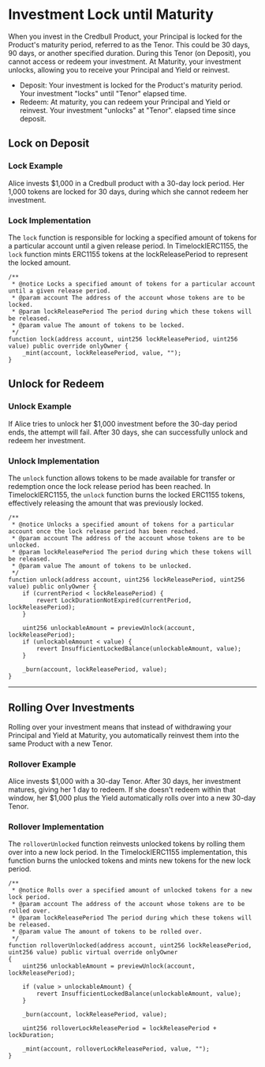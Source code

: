 # Investment Lock until Maturity

When you invest in the Credbull Product, your Principal is locked for the Product's maturity period, referred to as the Tenor. 
This could be 30 days, 90 days, or another specified duration. During this Tenor (on Deposit), you cannot access or redeem 
your investment. At Maturity, your investment unlocks, allowing you to receive your Principal and Yield or reinvest.

- Deposit: Your investment is locked for the Product's maturity period.  Your investment "locks" until "Tenor" elapsed time.
- Redeem: At maturity, you can redeem your Principal and Yield or reinvest.  Your investment "unlocks" at "Tenor". elapsed time since deposit.

## Lock on Deposit

### Lock Example 
Alice invests $1,000 in a Credbull product with a 30-day lock period. Her 1,000 tokens are locked for 30 days, during which she cannot 
redeem her investment.

### Lock Implementation
The `lock` function is responsible for locking a specified amount of tokens for a particular account until a given release period. 
In TimelockIERC1155, the `lock` function mints ERC1155 tokens at the lockReleasePeriod to represent the locked amount.
```Solidity
/**
 * @notice Locks a specified amount of tokens for a particular account until a given release period.
 * @param account The address of the account whose tokens are to be locked.
 * @param lockReleasePeriod The period during which these tokens will be released.
 * @param value The amount of tokens to be locked.
 */
function lock(address account, uint256 lockReleasePeriod, uint256 value) public override onlyOwner {
    _mint(account, lockReleasePeriod, value, "");
}
```

## Unlock for Redeem

### Unlock Example
If Alice tries to unlock her $1,000 investment before the 30-day period ends, the attempt will fail. After 30 days, she can successfully 
unlock and redeem her investment.

### Unlock Implementation
The `unlock` function allows tokens to be made available for transfer or redemption once the lock release period has been reached.
In TimelockIERC1155, the `unlock` function burns the locked ERC1155 tokens, effectively releasing the amount that was previously locked.
```Solidity
/**
 * @notice Unlocks a specified amount of tokens for a particular account once the lock release period has been reached.
 * @param account The address of the account whose tokens are to be unlocked.
 * @param lockReleasePeriod The period during which these tokens will be released.
 * @param value The amount of tokens to be unlocked.
 */
function unlock(address account, uint256 lockReleasePeriod, uint256 value) public onlyOwner {
    if (currentPeriod < lockReleasePeriod) {
        revert LockDurationNotExpired(currentPeriod, lockReleasePeriod);
    }

    uint256 unlockableAmount = previewUnlock(account, lockReleasePeriod);
    if (unlockableAmount < value) {
        revert InsufficientLockedBalance(unlockableAmount, value);
    }

    _burn(account, lockReleasePeriod, value);
}
```
----
## Rolling Over Investments

Rolling over your investment means that instead of withdrawing your Principal and Yield at Maturity, you automatically reinvest them into the 
same Product with a new Tenor.

### Rollover Example
Alice invests $1,000 with a 30-day Tenor. After 30 days, her investment matures, giving her 1 day to redeem. If she doesn't redeem within that 
window, her $1,000 plus the Yield automatically rolls over into a new 30-day Tenor.

### Rollover Implementation
The `rolloverUnlocked` function reinvests unlocked tokens by rolling them over into a new lock period. In the TimelockIERC1155 implementation, 
this function burns the unlocked tokens and mints new tokens for the new lock period.
```Solidity
/**
 * @notice Rolls over a specified amount of unlocked tokens for a new lock period.
 * @param account The address of the account whose tokens are to be rolled over.
 * @param lockReleasePeriod The period during which these tokens will be released.
 * @param value The amount of tokens to be rolled over.
 */
function rolloverUnlocked(address account, uint256 lockReleasePeriod, uint256 value) public virtual override onlyOwner
{
    uint256 unlockableAmount = previewUnlock(account, lockReleasePeriod);

    if (value > unlockableAmount) {
        revert InsufficientLockedBalance(unlockableAmount, value);
    }

    _burn(account, lockReleasePeriod, value);

    uint256 rolloverLockReleasePeriod = lockReleasePeriod + lockDuration;

    _mint(account, rolloverLockReleasePeriod, value, "");
}

```
